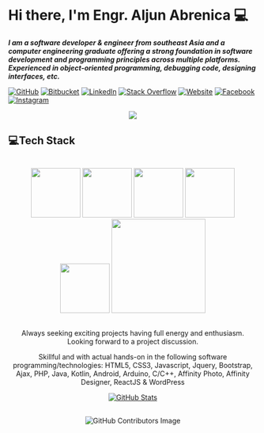 # Hi there, I'm Engr. Aljun Abrenica 💻

***I am a software developer & engineer from southeast Asia and a computer engineering graduate offering a strong foundation in software development and programming principles across multiple platforms. Experienced in object-oriented programming,
debugging code, designing interfaces, etc.***


[![GitHub](https://img.shields.io/badge/GitHub-blckclov3r-black)](https://github.com/blckclov3r)
[![Bitbucket](https://img.shields.io/badge/Bitbucket-blckclov3r-1F4D7D)](https://bitbucket.org/blckclov3r)
[![LinkedIn](https://img.shields.io/badge/LinkedIn-Aljun--Abrenica-0073B1)](https://www.linkedin.com/in/blckclov3r/)
[![Stack Overflow](https://img.shields.io/badge/Stack&nbsp;Overflow-blckclov3r-orange)](https://stackoverflow.com/users/14192188/blckclov3r?tab=profile)
[![Website](https://img.shields.io/badge/Portfolio-blckclov3r.github.io-red)](https://blckclov3r.github.io)
[![Facebook](https://img.shields.io/badge/Facebook-blckclov3r-0F91F3)](https://facebook.com/blckclov3r)
[![Instagram](https://img.shields.io/badge/Instagram-blckclov3r-A92BB0)](https://instagram.com/blckclov3r)



<p align="center">
  <a href="https://github.com/blckclov3r"><img src="https://readme-typing-svg.herokuapp.com/?lines=Software%20developer;Software%20Engineer;Fullstack%20Developer;Always%20learning%20new%20tech&font=Pacifico&center=true&width=650&height=120&color=006699&vCenter=true&size=45%22"></a>
</p>










<h2 align="left" id="macropower-tech">💻Tech Stack</h2>
<br/>
<div align="center">
  <img src="https://user-images.githubusercontent.com/43292234/179796781-dae1d1a3-93b0-4fbb-9f66-5fb71223ac8e.gif" width="100">
  <img src="https://user-images.githubusercontent.com/43292234/179796789-1ad78c94-6e24-43a3-80c3-8d91ada3c864.gif" width="100">
  <img src="https://user-images.githubusercontent.com/43292234/179796795-66b680c9-89db-4199-9fa7-336bc4aecd7b.gif" width="100">
  <img src="https://user-images.githubusercontent.com/43292234/179796796-7981daa3-f820-4c3b-a4ee-621a2798aa9e.gif" width="100">
  <img src="https://user-images.githubusercontent.com/43292234/179796798-ddb3b6b4-d6ba-4043-9058-6a550c47f055.gif" width="100">
  <img src="https://user-images.githubusercontent.com/43292234/179796802-6e14d467-4cf8-4894-b53e-b565d4e5372f.gif" width="190">
</p>


##

Always seeking exciting projects having full energy and enthusiasm. Looking forward to a project discussion.

Skillful and with actual hands-on in the following software programming/technologies: HTML5, CSS3, Javascript, Jquery, Bootstrap, Ajax, PHP, Java, Kotlin, Android, Arduino, C/C++, Affinity Photo, Affinity Designer, ReactJS & WordPress

[![GitHub Stats](https://github-readme-stats.vercel.app/api?username=blckclov3r&&show_icons=true)](https://blckclov3r.github.io)
<div align="center">

##

![GitHub Contributors Image](https://contrib.rocks/image?repo=blckclov3r/blckclov3r)
</div>
